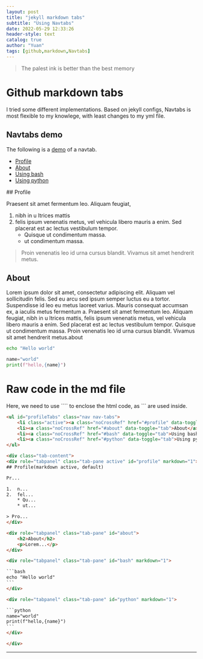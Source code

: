 ```yaml
---
layout: post
title: "jekyll markdown tabs"
subtitle: "Using Navtabs"
date: 2022-05-29 12:33:26
header-style: text
catalog: true
author: "Yuan"
tags: [github,markdown,Navtabs]
---
```

>The palest ink is better than the best memory

# Github markdown tabs
I tried some different implementations. Based on jekyll configs, Navtabs is most flexible to my knowlege, with least changes to my yml file.
## Navtabs demo

The following is a [demo](https://raw.githubusercontent.com/tomjoht/documentation-theme-jekyll/gh-pages/pages/mydoc/mydoc_navtabs.md) of a navtab. 

<ul id="profileTabs" class="nav nav-tabs">
    <li class="active"><a class="noCrossRef" href="#profile" data-toggle="tab">Profile</a></li>
    <li><a class="noCrossRef" href="#about" data-toggle="tab">About</a></li>
    <li><a class="noCrossRef" href="#bash" data-toggle="tab">Using bash</a></li>
    <li><a class="noCrossRef" href="#python" data-toggle="tab">Using python</a></li>
</ul>

<div class="tab-content">
<div role="tabpanel" class="tab-pane active" id="profile" markdown="1">
## Profile

Praesent sit amet fermentum leo. Aliquam feugiat, 

1.  nibh in u ltrices mattis
2.  felis ipsum venenatis metus, vel vehicula libero mauris a enim. Sed placerat est ac lectus vestibulum tempor. 
    * Quisque ut condimentum massa. 
    * ut condimentum massa. 

> Proin venenatis leo id urna cursus blandit. Vivamus sit amet hendrerit metus.
</div>

<div role="tabpanel" class="tab-pane" id="about">
    <h2>About</h2>
    <p>Lorem ipsum dolor sit amet, consectetur adipiscing elit. Aliquam vel sollicitudin felis. Sed eu arcu sed ipsum semper luctus eu a tortor. Suspendisse id leo eu metus laoreet varius. Mauris consequat accumsan ex, a iaculis metus fermentum a. Praesent sit amet fermentum leo. Aliquam feugiat, nibh in u ltrices mattis, felis ipsum venenatis metus, vel vehicula libero mauris a enim. Sed placerat est ac lectus vestibulum tempor. Quisque ut condimentum massa. Proin venenatis leo id urna cursus blandit. Vivamus sit amet hendrerit metus.about</p>
</div>

<div role="tabpanel" class="tab-pane" id="bash" markdown="1">

```bash
echo "Hello world"
```
</div>

<div role="tabpanel" class="tab-pane" id="python" markdown="1">

```python
name="world"
print(f"hello,{name}")
```
</div>

</div>

# Raw code in the md file
Here, we need to use ```` to enclose the html code, as ``` are used inside.

````html
<ul id="profileTabs" class="nav nav-tabs">
    <li class="active"><a class="noCrossRef" href="#profile" data-toggle="tab">Profile</a></li>
    <li><a class="noCrossRef" href="#about" data-toggle="tab">About</a></li>
    <li><a class="noCrossRef" href="#bash" data-toggle="tab">Using bash</a></li>
    <li><a class="noCrossRef" href="#python" data-toggle="tab">Using python</a></li>
</ul>

<div class="tab-content">
<div role="tabpanel" class="tab-pane active" id="profile" markdown="1">
## Profile(markdown active, default)

Pr... 

1.  n...
2.  fel... 
    * Qu... 
    * ut... 

> Pro...
</div>

<div role="tabpanel" class="tab-pane" id="about">
    <h2>About</h2>
    <p>Lorem...</p>
</div>

<div role="tabpanel" class="tab-pane" id="bash" markdown="1">

```bash
echo "Hello world"
```
</div>

<div role="tabpanel" class="tab-pane" id="python" markdown="1">

```python
name="world"
print(f"hello,{name}")
```
</div>

</div>
````
---
